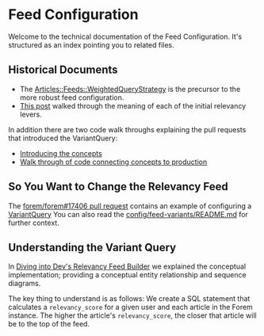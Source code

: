 # Feed Configuration

Welcome to the technical documentation of the Feed Configuration. It's
structured as an index pointing you to related files.

## Historical Documents

- The
  [Articles::Feeds::WeightedQueryStrategy](https://github.com/forem/forem/blob/de2edee07d824a34e5c5445d455b1f8086bd127d/app/services/articles/feeds/weighted_query_variant.rb)
  is the precursor to the more robust feed configuration.
- [This post](https://dev.to/devteam/these-are-the-feed-levers-i-know-i-know-3jj7)
  walked through the meaning of each of the initial relevancy levers.

In addition there are two code walk throughs explaining the pull requests that
introduced the VariantQuery:

- [Introducing the concepts](https://www.loom.com/share/857cea3698f44a4f876a01fb4e72552c)
- [Walk through of code connecting concepts to production](https://www.loom.com/share/31f06224b61c4f7ca01c85e1fe0c239a)

## So You Want to Change the Relevancy Feed

The [forem/forem#17406 pull request](https://github.com/forem/forem/pull/17406)
contains an example of configuring a
[VariantQuery](https://github.com/forem/forem/blob/main/app/services/articles/feeds/variant_query.rb)
You can also read the
[config/feed-variants/README.md](https://github.com/forem/forem/blob/main/config/feed-variants/README.md)
for further context.

## Understanding the Variant Query

In
[Diving into Dev's Relevancy Feed Builder](https://dev.to/devteam/diving-into-devs-relevancy-feed-builder-30m6)
we explained the conceptual implementation; providing a conceptual entity
relationship and sequence diagrams.

The key thing to understand is as follows: We create a SQL statement that
calculates a `relevancy_score` for a given user and each article in the Forem
instance. The higher the article's `relevancy_score`, the closer that article
will be to the top of the feed.

